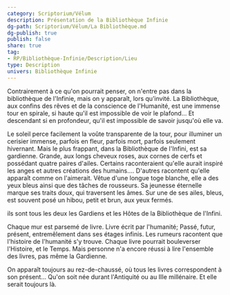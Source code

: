 ```yaml
---
category: Scriptorium/Vélum
description: Présentation de la Bibliothèque Infinie
dg-path: Scriptorium/Vélum/La Bibliothèque.md
dg-publish: true
publish: false
share: true
tag:
- RP/Bibliothèque-Infinie/Description/Lieu
type: Description
univers: Bibliothèque Infinie
---
```


Contrairement à ce qu'on pourrait penser, on n'entre pas dans la bibliothèque de l'Infinie, mais on y apparaît, lors qu’invité.
La Bibliothèque, aux confins des rêves et de la conscience de l'Humanité, est une immense tour en spirale, si haute qu'il est impossible de voir le plafond... Et descendant si en profondeur, qu'il est impossible de savoir jusqu'où elle va.

Le soleil perce facilement la voûte transparente de la tour, pour illuminer un cerisier immense, parfois en fleur, parfois mort, parfois seulement hivernant.
Mais le plus frappant, dans la Bibliothèque de l'Infini, est sa gardienne. Grande, aux longs cheveux roses, aux cornes de cerfs et possédant quatre paires d'ailes. Certains raconteraient qu'elle aurait inspiré les anges et autres créations des humains.... D'autres racontent qu'elle apparaît comme on l'aimerait.
Vêtue d'une longue toge blanche, elle a des yeux bleus ainsi que des tâches de rousseurs. Sa jeunesse éternelle marque ses traits doux, qui traversent les âmes. Sur une de ses ailes, bleus, est souvent posé un hibou, petit et brun, aux yeux fermés.

ils sont tous les deux les Gardiens et les Hôtes de la Bibliothèque de l'Infini.

Chaque mur est parsemé de livre. Livre écrit par l'humanité; Passé, futur, présent, entremêlement dans ses étages infinis.
Les rumeurs racontent que l'histoire de l'humanité s'y trouve. Chaque livre pourrait bouleverser l'Histoire, et le Temps. Mais personne n'a encore réussi à lire l'ensemble des livres, pas même la Gardienne.

On apparaît toujours au rez-de-chaussé, où tous les livres correspondent à son présent... Qu'on soit née durant l'Antiquité ou au IIIe millénaire.
Et elle serait toujours là.